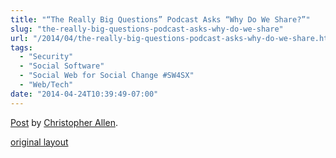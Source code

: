```yaml
---
title: "“The Really Big Questions” Podcast Asks “Why Do We Share?”"
slug: "the-really-big-questions-podcast-asks-why-do-we-share"
url: "/2014/04/the-really-big-questions-podcast-asks-why-do-we-share.html"
tags:
  - "Security"
  - "Social Software"
  - "Social Web for Social Change #SW4SX"
  - "Web/Tech"
date: "2014-04-24T10:39:49-07:00"
---
```

<div id="fb-root"></div> <script id="facebook-jssdk" src="//connect.facebook.net/en_US/all.js#xfbml=1"></script>
<div class="fb-post" data-href="https://www.facebook.com/ChristopherRayAllen/posts/10152374247820540" data-width="600"><div class="fb-xfbml-parse-ignore"><a href="https://www.facebook.com/ChristopherRayAllen/posts/10152374247820540">Post</a> by <a href="https://www.facebook.com/ChristopherRayAllen">Christopher Allen</a>.</div></div>
<p class="previous"><a href="/previous/2014/04/the-really-big-questions-podcast-asks-why-do-we-share.html" rel="syndication" class="u-syndication" >original layout</a></p>
